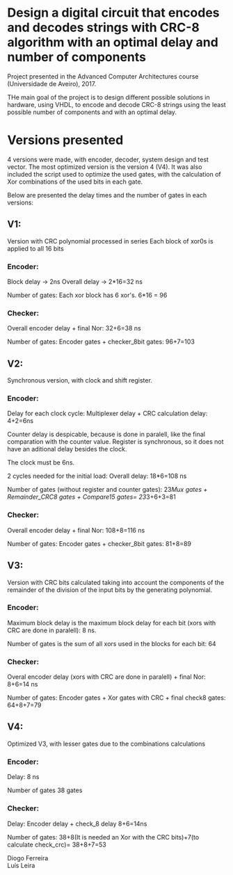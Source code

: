 # Design a digital circuit that encodes and decodes strings with CRC-8 algorithm with an optimal delay and number of components

Project presented in the Advanced Computer Architectures course (Universidade de Aveiro), 2017.

THe main goal of the project is to design different possible solutions in hardware, using VHDL, to encode and decode CRC-8 strings using the least possible number of components and with an optimal delay.

# Versions presented

4 versions were made, with encoder, decoder, system design and test vector.
The most optimized version is the version 4 (V4).
It was also included the script used to optimize the used gates, with the calculation of Xor combinations of the used bits in each gate.

Below are presented the delay times and the number of gates in each versions:

## V1:
Version with CRC polynomial processed in series
Each block of xor0s is applied to all 16 bits


### Encoder:
Block delay -> 2ns
Overall delay -> 2*16=32 ns

Number of gates:
Each xor block has 6 xor's.
6*16 = 96

### Checker:
Overall encoder delay + final Nor:
32+6=38 ns

Number of gates:
Encoder gates + checker_8bit gates:
96+7=103

## V2:
Synchronous version, with clock and shift register.

### Encoder:
Delay for each clock cycle:
Multiplexer delay + CRC calculation delay:
4+2=6ns

Counter delay is despicable, because is done in paralell, like the final comparation with the counter value.
Register is synchronous, so it does not have an aditional delay besides the clock.

The clock must be 6ns.

2 cycles needed for the initial load:
Overall delay: 18*6=108 ns

Number of gates (without register and counter gates):
23*Mux gates + Remainder_CRC8 gates + Compare15 gates=
23*3+6+3=81

### Checker:
Overall encoder delay + final Nor:
108+8=116 ns

Number of gates:
Encoder gates + checker_8bit gates:
81+8=89

## V3:
Version with CRC bits calculated taking into account the components of the remainder of the division of the input bits by the generating polynomial.

### Encoder:
Maximum block delay is the maximum block delay for each bit (xors with CRC are done in paralell):
8 ns.

Number of gates is the sum of all xors used in the blocks for each bit:
64

### Checker:
Overal encoder delay (xors with CRC are done in paralell) + final Nor:
8+6=14 ns

Number of gates:
Encoder gates + Xor gates with CRC + final check8 gates:
64+8+7=79


## V4:
Optimized V3, with lesser gates due to the combinations calculations

### Encoder:

Delay:
8 ns

Number of gates
38 gates

### Checker:

Delay:
Encoder delay + check_8 delay
8+6=14ns

Number of gates:
38+8(It is needed an Xor with the CRC bits)+7(to calculate check_crc)=
38+8+7=53

Diogo Ferreira  
Luís Leira
